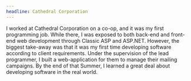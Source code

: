 ```yaml
---
headline: Cathedral Corporation
---
```

I worked at Cathedral Corporation on a co-op, and it was my first programming job. While there, I was exposed to both back-end and front-end web development through Classic ASP and ASP.NET. However, the biggest take-away was that it was my first time developing software according to client requirements. Under the supervision of the lead programmer, I built a web-application for them to manage their mailing campaigns. By the end of that Summer, I learned a great deal about developing software in the real world.
<!-- end -->